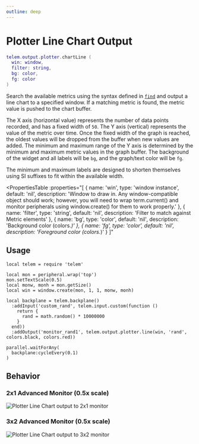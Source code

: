 ```yaml
---
outline: deep
---
```


# Plotter Line Chart Output <Badge type="warning" text="beta" /> <RepoLink path="lib/output/plotter/ChartLineOutputAdapter.lua" />

```lua
telem.output.plotter.chartLine (
  win: window,
  filter: string,
  bg: color,
  fg: color
)
```

Search the available metrics using the syntax defined in [`find`](/reference/MetricCollection#find) and output a line chart to a specified window. If a matching metric is found, the metric value is pushed to the chart buffer.

The X axis (horizontal value) represents the number of data points recorded, and has a fixed width of `50`. The Y axis (vertical) represents the value of the metric over time. Once the fixed width of the graph is reached, the oldest values will be dropped from the buffer when new values are added. The minimum and maximum range of the Y axis is determined by the minimum and maximum metric values in the graph buffer. The background of the widget and all labels will be `bg`, and the graph/text color will be `fg`.

The minimum and maximum labels are designed to shorten themselves using SI suffixes to fit within the available width.

<PropertiesTable
  :properties="[
    {
      name: 'win',
      type: 'window instance',
      default: 'nil',
      description: 'Window to draw in. Any window-compatible object should work; however, you will need to wrap term.current() and monitor peripherals using window.create() for them to work properly.'
    },
    {
      name: 'filter',
      type: 'string',
      default: 'nil',
      description: 'Filter to match against Metric elements'
    },
    {
      name: 'bg',
      type: 'color',
      default: 'nil',
      description: 'Background color (colors.*)'
    },
    {
      name: 'fg',
      type: 'color',
      default: 'nil',
      description: 'Foreground color (colors.*)'
    }
  ]"
>
<template v-slot:win>

Window to draw in. Any window-compatible object should work; however, you will need to wrap `term.current()` and monitor peripherals using `window.create()` for them to work properly.
</template>
<template v-slot:bg>

Background color, one of `colors.*`
</template>
<template v-slot:fg>

Foreground color, one of `colors.*`
</template>
</PropertiesTable>

## Usage

```lua{14}
local telem = require 'telem'

local mon = peripheral.wrap('top')
mon.setTextScale(0.5)
local monw, monh = mon.getSize()
local win = window.create(mon, 1, 1, monw, monh)

local backplane = telem.backplane()
  :addInput('custom_rand', telem.input.custom(function ()
    return {
      rand = math.random() * 10000000
    }
  end))
  :addOutput('monitor_rand1', telem.output.plotter.line(win, 'rand', colors.black, colors.red))

parallel.waitForAny(
  backplane:cycleEvery(0.1)
)
```

## Behavior

### 2x1 Advanced Monitor (0.5x scale)

![Plotter Line Chart output to 2x1 monitor](/assets/plotter-chartline-small.webp)

### 3x2 Advanced Monitor (0.5x scale)

![Plotter Line Chart output to 3x2 monitor](/assets/plotter-chartline-medium.webp)